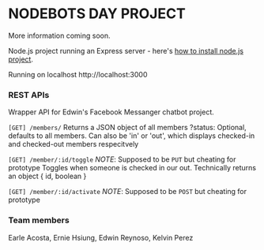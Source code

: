 # NODEBOTS DAY PROJECT

More information coming soon.

Node.js project running an Express server - here's [how to install node.js project](https://github.com/codeforamerica/howto/blob/master/Node.js.md).

Running on localhost
http://localhost:3000


### REST APIs
Wrapper API for Edwin's Facebook Messanger chatbot project.

`[GET] /members/`
Returns a JSON object of all members 
?status: Optional, defaults to all members. Can also be 'in' or 'out', which displays checked-in and checked-out members respecitvely


`[GET] /member/:id/toggle`
*NOTE*: Supposed to be `PUT` but cheating for prototype
Toggles when someone is checked in our out. Technically returns an object { id, boolean }


`[GET] /member/:id/activate`
*NOTE*: Supposed to be `POST` but cheating for prototype


### Team members

Earle Acosta, Ernie Hsiung, Edwin Reynoso, Kelvin Perez